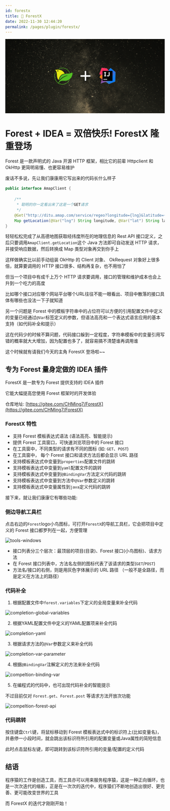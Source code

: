 ```yaml
---
id: forestx
title: 🎄 ForestX
date: 2022-11-30 12:44:20
permalink: /pages/plugin/forestx/
---
```


![ForestX Banner](/img/ForestX/banner.png)

# Forest + IDEA = 双倍快乐! ForestX 隆重登场

Forest 是一款声明式的 Java 开源 HTTP 框架，相比它的前辈 Httpclient 和 OkHttp 更简明易懂、也更容易维护

废话不多说，先让我们康康用它写出来的代码长什么样子

```java
public interface AmapClient {

    /**
     * 聪明的你一定看出来了这是一个GET请求
     */
    @Get("http://ditu.amap.com/service/regeo?longitude={lng}&latitude={lat}")
    Map getLocation(@Var("lng") String longitude, @Var("lat") String latitude);
}
```

轻轻松松完成了从高德地图获取经纬度所在的地理信息的 Rest API 接口定义，之后只要调用`AmapClient.getLocation`这个 Java 方法即可自动发送 HTTP 请求，并接受响应数据，然后转换成 Map 类型对象再交到你手上

这样做确实比以前手动组装 OkHttp 的 Client 对象、 OkRequest 对象好上很多倍，就算要调用的 HTTP 接口很多、结构再复杂，也不用怕了

但当一个项目中有成千上万个 HTTP 请求要调用，接口的管理和维护成本也会上升到一个吃力的高度

比如哪个接口对应哪个网站平台哪个URL往往不能一眼看出、项目中散落的接口具体有哪些也没法一下子就知道

另一个问题是 Forest 中的模板字符串中的占位符可以方便的引用配置文件中定义的变量已经通过`@Var`标签定义的参数，但语法高亮和一个表达式语言应用的基本支持（如代码补全和提示）

这在代码少的时候不算问题，代码接口躲到一定程度，字符串模板中的变量引用写错的概率就大大增加，因为配置也多了，就容易搞不清楚谁再调用谁

这个时候就有请我们今天的主角 ForestX 登场啦~~

## 专为 Forest 量身定做的 IDEA 插件

ForestX 是一款专为 Forest 提供支持的 IDEA 插件

它能大幅提高您使用 Forest 框架时的开发体验

仓库地址: [https://gitee.com/CHMing7/ForestX](https://gitee.com/CHMing7/ForestX)

### ForestX 特性
- 支持 Forest 模板表达式语法 (语法高亮、智能提示)
- 提供 Forest 工具窗口，可快速浏览项目中的 Forest 接口
- 在工具窗中，不同类型的请求有不同的图标 (如: `GET`、`POST`)
- 在工具窗中， 每个 Forest 接口和请求方法后都会显示 URL 路径
- 支持模板表达式中变量到`properties`配置文件的跳转
- 支持模板表达式中变量到`yaml`配置文件的跳转
- 支持模板表达式中变量到`@BindingVar`方法定义代码的跳转
- 支持模板表达式中变量到方法中`@Var`参数定义的跳转
- 支持模板表达式中变量属性到`java`定义代码的跳转


接下来，就让我们康康它有哪些功能:


### 侧边导航工具栏

点击右边的`Forest`logo小鸟图标，可打开`ForestX`的导航工具栏，它会把项目中定义的 Forest 接口都罗列在一起，方便管理

![tools-windows](/img/ForestX/tools-window.gif)

- 接口列表分三个层次：最顶层的项目(目录)、Forest 接口(小鸟图标)、请求方法
- 在 Forest 接口列表中，方法名左侧的图标代表了该请求的类型(`GET`/`POST`)
- 方法名/接口的右侧，则是用灰色字体展示的 URL 路径 （一般不是全路径，而是定义在方法上的路径）


### 代码补全

1. 根据配置文件中`forest.variables`下定义的全局变量来补全代码

![completion-global-variables](/img/ForestX/completion-global-variables.gif)


2. 根据YAML配置文件中定义的YAML配置项来补全代码

![completion-yaml](/img/ForestX/completion-yaml.gif)

3. 根据请求方法的`@Var`参数定义来补全代码

![completion-var-parameter](/img/ForestX/completion-var-parameter.gif)

4. 根据`@BindingVar`注解定义的方法来补全代码

![compeltion-binding-var](/img/ForestX/completion-BindingVar.gif)

5. 在编程式的代码中，也可出现代码补全的智能提示

不过目前仅对 `Forest.get`、`Forest.post` 等请求方法开放次功能

![compeltion-forest-api](/img/ForestX/completion-forest-api.gif)

### 代码跳转

按住键盘`Ctrl`键，将鼠标移动到 Forest 模板表达式中的标识符上(比如变量名)，并悬停一小段时间，就会跳出该标识符所引用的配置变量或Java属性的简短信息

此时点击鼠标左键，即可跳转到该标识符所引用的变量/配置的定义代码


## 结语

程序猿的工作是创造工具，而工具亦可以用来服务程序猿，这是一种正向循环，也是一次次迭代的缩影，正是在一次次的迭代中，程序猿们不断地创造出很好、更完善、更可能改变世界的工具

而 ForestX 的迭代才刚刚开始！

